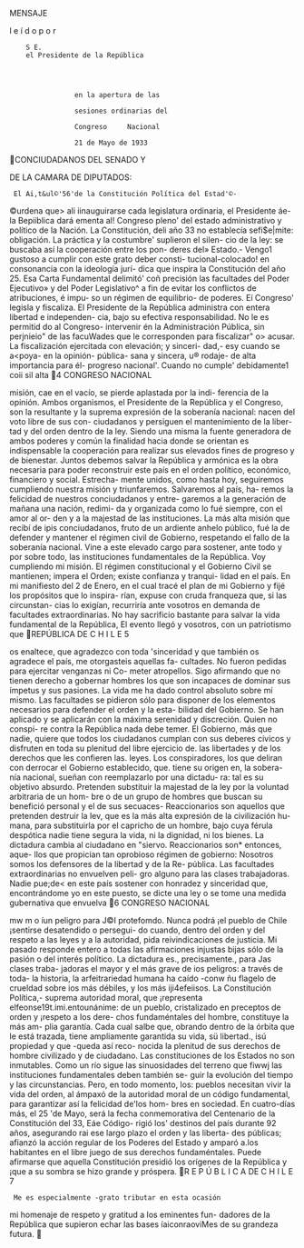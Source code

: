 MENSAJE

l e í d o   p o r




        S E.
        el Presidente de la República




                    en la apertura de las

                    sesiones ordinarias del

                    Congreso     Nacional

                    21 de Mayo de 1933
CONCIUDADANOS DEL SENADO Y

DE LA CAMARA DE DIPUTADOS:


     El Ai,t&ul©'56'de la Constitución Política del Estad'©-
©urdena que> ali iinauguirarse cada legislatura ordinaria,
el Presidente áe- la Bepiiblica dará ementa al! Congreso
pleno' del estado administrativo y político de la Nación.
     La Constitución, deli año 33 no establecía sefi$e|mite:
obligación. La práctica y la costumbre' suplieron el silen-
cio de la ley: se buscaba así la cooperación entre los pon-
deres del» Estado.-
     Vengo1 gustoso a cumplir con este grato deber consti-
tucional-colocado! en consonancia con la ideología jurí-
dica que inspira la Constitución del año 25.
     Esa Carta Fundamental delimitó' coñ precisión las
facultades del Poder Ejecutivo» y del Poder Legislativo^
a fin de evitar los conflictos de atribuciones, é impu-
so un régimen de equilibrio- de poderes.
     Eí Congreso' legisla y fiscaliza. El Presidente de la
República administra con entera libertad e independen-
cia, bajo su efectiva responsabilidad. No le es permitid
do al Congreso- intervenir én la Administración Pública,
sin perjnieio" de las facuWades que le corresponden para
fiscalizar" o> acusar.
     La fiscalización ejercitada con elevación; y sinceri-
dad,- esy cuando se a<poya- en la opinión- pública- sana y
sincera, u® rodaje- de alta importancia para él- progreso
nacional'. Cuando no cumple' debidamente1 coii sil alta
4                                   CONGRESO NACIONAL


misión, cae en el vacío, se pierde aplastada por la indi-
ferencia de la opinión.
     Ambos organismos, el Presidente de la República y
el Congreso, son la resultante y la suprema expresión de
la soberanía nacional: nacen del voto libre de sus con-
ciudadanos y persiguen el mantenimiento de la liber-
tad y del orden dentro de la ley.
     Siendo una misma la fuente generadora de ambos
poderes y común la finalidad hacia donde se orientan es
indispensable la cooperación para realizar sus elevados
fines de progreso y de bienestar.
     Juntos debemos salvar la República y armónica es
la obra necesaria para poder reconstruir este país en el
orden político, económico, financiero y social. Estrecha-
mente unidos, como hasta hoy, seguiremos cumpliendo
nuestra misión y triunfaremos. Salvaremos al país, ha-
remos la felicidad de nuestros conciudadanos y entre-
garemos a la generación de mañana una nación, redimi-
da y organizada como lo fué siempre, con el amor al or-
den y a la majestad de las instituciones.
     La más alta misión que recibí de ipis conciudadanos,
fruto de un ardiente anhelo público, fué la de defender
y mantener el régimen civil de Gobierno, respetando el
fallo de la soberanía nacional.
     Vine a este elevado cargo para sostener, ante todo
y por sobre todo, las instituciones fundamentales de la
República.
     Voy cumpliendo mi misión.
     El régimen constitucional y el Gobierno Civil se
mantienen; impera el Orden; existe confianza y tranqui-
lidad en el país.
     En mi manifiesto del 2 de Enero, en el cual tracé el
plan de mi Gobierno y fijé los propósitos que lo inspira-
rían, expuse con cruda franqueza que, si las circunstan-
cias lo exigían, recurriría ante vosotros en demanda de
facultades extraordinarias. No hay sacrificio bastante
para salvar la vida fundamental de la República,
     El evento llegó y vosotros, con un patriotismo que
REPÚBLICA DE C H I L E                                   5


 os enaltece, que agradezco con toda 'sinceridad y que
 también os agradece el país, me otorgasteis aquellas fa-
 cultades.
      No fueron pedidas para ejercitar venganzas ni Co-
 meter atropellos. Sigo afirmando que no tienen derecho
 a gobernar hombres los que son incapaces de dominar
 sus ímpetus y sus pasiones. La vida me ha dado control
 absoluto sobre mí mismo.
      Las facultades se pidieron sólo para disponer de
los elementos necesarios para defender el orden y la esta-
 bilidad del Gobierno. Se han aplicado y se aplicarán
 con la máxima serenidad y discreción. Quien no conspi-
re contra la República nada debe temer. El Gobierno,
más que nadie, quiere que todos los ciudadanos cumplan
 con sus deberes cívicos y disfruten en toda su plenitud
del libre ejercicio de. las libertades y de los derechos
que les confieren las. leyes.
      Los conspiradores, los que deliran con derrocar el
Gobierno establecido, que. tiene su origen en, la sobera-
nía nacional, sueñan con reemplazarlo por una dictadu-
ra: tal es su objetivo absurdo. Pretenden substituir la
majestad de la ley por la voluntad arbitraria de un hom-
bre o de un grupo de hombres que buscan su benefició
personal y el de sus secuaces-
      Reaccionarios son aquellos que pretenden destruir
la lev, que es la más alta expresión de la civilización hu-
mana, para substituirla por el capricho de un hombre,
bajo cuya férula despótica nadie tiene segura la vida,
ni la dignidad, ni los bienes. La dictadura cambia al
ciudadano en "siervo. Reaccionarios son* entonces, aque-
llos que propician tan oprobioso régimen de gobierno:
Nosotros somos los defensores de la libertad y de la Re-
pública.
      Las facultades extraordinarias no envuelven peli-
gro alguno para las clases trabajadoras.
      Nadie pue;de< en este país sostener con honradez y
sinceridad que, encontrándome yo en este puesto, se dicte
una ley o se tome una medida gubernativa que envuelva
6                                    CONGRESO     NACIONAL


mw m            o íun peligro para J©I protefomdo. Nunca
podrá ¡el pueblo de Chile ¡sentirse desatendido o persegui-
 do cuando, dentro del orden y del respeto a las leyes y a
la autoridad, pida reivindicaciones de justicia.
      Mi pasado responde entero a todas las afirmaciones
injustas bijas sólo de la pasión o del interés político.
      La dictadura es., precisamente., para Jas clases traba-
jadoras el mayor y el más grave de ios peligros: a través
 de toda- la historia, la arfeitrariedad humana ha caído
-conw ñu flagelo de crueldad sobre ios más débiles, y los
más iji4efeiisos.
      La Constitución Política,- suprema autoridad moral,
que ¡representa elfeonse19t.imi.entounánime: de un pueblo,
cristalizado en preceptos de orden y ¡respeto a los dere-
chos fundaméntales del hombre, constituye la más am-
plia garantía. Cada cual salbe que, obrando dentro de la
órbita que le está trazada, tiene ampliamente garantida
su vida, sü libertad., isú propiedad y que -queda así reco-
nocida la plenitud de sus derechos de hombre civilizado
y de ciudadano.
      Las constituciones de los Estados no son inmutables.
      Como un río sigue las sinuosidades del terreno que
fiwwj las instituciones fundamentales deben también se-
guir la evolución del tiempo y las circunstancias. Pero,
en todo momento, los: pueblos necesitan vivir la vida del
orden, al ámpaxó de la autoridad moral de un código
fundamental, para garantizar así la felicidad de'los hom-
bres en sociedad.
      En cuatro-días más, el 25 'de Mayo, será la fecha
conmemorativa del Centenario de la Constitución del 33,
      Eáe Código- rigió los' destinos del país durante 92
años, asegurando rai ese largo plazo el orden y las liberta-
des públicas; afianzó la acción regular de los Poderes
del Estado y amparó a.los habitantes en el libre juego de
sus derechos fundaméntales.
      Puede afirmarse que aquella Constitución presidió
 los orígenes de la República y ¡que a su sombra se hizo
grande y próspera.
R E P Ú B L I C A DE C H I L E                        7


     Me es especialmente -grato tributar en esta ocasión
mi homenaje de respeto y gratitud a los eminentes fun-
dadores de la República que supieron echar las bases
íaiconraoviMes de su grandeza futura.
